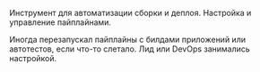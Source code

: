 Инструмент для автоматизации сборки и деплоя. Настройка и управление пайплайнами.  

Иногда перезапускал пайплайны с билдами приложений или автотестов, если что-то слетало. Лид или DevOps занимались настройкой.